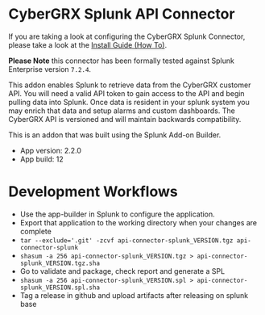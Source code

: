 # CyberGRX Splunk API Connector

If you are taking a look at configuring the CyberGRX Splunk Connector, please take a look at the [Install Guide (How To)](./HOW-TO.md).

**Please Note** this connector has been formally tested against Splunk Enterprise version `7.2.4`.

This addon enables Splunk to retrieve data from the CyberGRX customer API.  You will need a valid API token to gain access to the API and begin pulling data into Splunk.  Once data is resident in your splunk system you may enrich that data and setup alarms and custom dashboards.  The CyberGRX API is versioned and will maintain backwards compatibility. 

This is an addon that was built using the Splunk Add-on Builder.
- App version: 2.2.0
- App build: 12

# Development Workflows
- Use the app-builder in Splunk to configure the application.
- Export that application to the working directory when your changes are complete
- `tar --exclude='.git' -zcvf api-connector-splunk_VERSION.tgz api-connector-splunk`
- `shasum -a 256 api-connector-splunk_VERSION.tgz > api-connector-splunk_VERSION.tgz.sha`
- Go to validate and package, check report and generate a SPL 
- `shasum -a 256 api-connector-splunk_VERSION.spl > api-connector-splunk_VERSION.spl.sha`
- Tag a release in github and upload artifacts after releasing on splunk base
